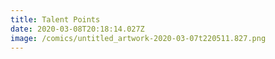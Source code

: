 ```yaml
---
title: Talent Points
date: 2020-03-08T20:18:14.027Z
image: /comics/untitled_artwork-2020-03-07t220511.827.png
---
```

